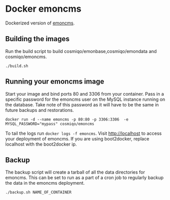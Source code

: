 # Docker emoncms
Dockerized version of [emoncms](https://github.com/emoncms/emoncms).

## Building the images
Run the build script to build cosmiqo/emonbase,cosmiqo/emondata and cosmiqo/emoncms.
```
./build.sh
```

## Running your emoncms image
Start your image and bind ports 80 and 3306 from your container. Pass in a specific password for the emoncms user on the MySQL instance running on the database. Take note of this password as it will have to be the same in future backups and restorations.
```
docker run -d --name emoncms -p 80:80 -p 3306:3306  -e MYSQL_PASSWORD="mypass" cosmiqo/emoncms
```

To tail the logs run ```docker logs -f emoncms```. Visit [http://localhost](http://localhost) to access your deployment of emoncms. If you are using boot2docker, replace localhost with the boot2docker ip. 

## Backup 
The backup script will create a tarball of all the data directories for emoncms. This can be set to run as a part of a cron job to regularly backup the data in the emoncms deployment.
```
./backup.sh NAME_OF_CONTAINER
```
